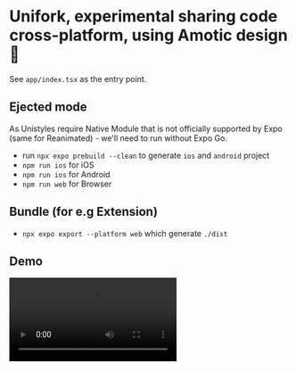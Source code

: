 # Unifork, experimental sharing code cross-platform, using Amotic design 👋

See `app/index.tsx` as the entry point.

## Ejected mode

As Unistyles require Native Module that is not officially supported by Expo (same for Reanimated) - we'll need to run without Expo Go.

- run `npx expo prebuild --clean` to generate `ios` and `android` project
- `npm run ios` for iOS
- `npm run ios` for Android
- `npm run web` for Browser

## Bundle (for e.g Extension)

- `npx expo export --platform web` which generate `./dist` 

## Demo

![Demonstration](./assets/record.mp4)
